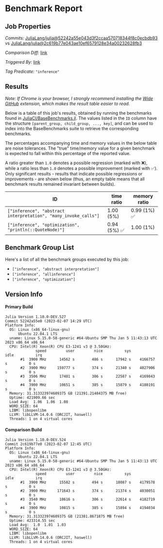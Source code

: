 # Benchmark Report

## Job Properties

*Commits:* [JuliaLang/julia@52242a55e043d3f2ccaa570718344f8c0ecbdb93](https://github.com/JuliaLang/julia/commit/52242a55e043d3f2ccaa570718344f8c0ecbdb93) vs [JuliaLang/julia@2c619b77e043ae10ef6579128e34a00232628fb3](https://github.com/JuliaLang/julia/commit/2c619b77e043ae10ef6579128e34a00232628fb3)

*Comparison Diff:* [link](https://github.com/JuliaLang/julia/compare/2c619b77e043ae10ef6579128e34a00232628fb3..52242a55e043d3f2ccaa570718344f8c0ecbdb93)

*Triggered By:* [link](https://github.com/JuliaLang/julia/pull/46791#issuecomment-1420908340)

*Tag Predicate:* `"inference"`

## Results

*Note: If Chrome is your browser, I strongly recommend installing the [Wide GitHub](https://chrome.google.com/webstore/detail/wide-github/kaalofacklcidaampbokdplbklpeldpj?hl=en)
extension, which makes the result table easier to read.*

Below is a table of this job's results, obtained by running the benchmarks found in
[JuliaCI/BaseBenchmarks.jl](https://github.com/JuliaCI/BaseBenchmarks.jl). The values
listed in the `ID` column have the structure `[parent_group, child_group, ..., key]`,
and can be used to index into the BaseBenchmarks suite to retrieve the corresponding
benchmarks.

The percentages accompanying time and memory values in the below table are noise tolerances. The "true"
time/memory value for a given benchmark is expected to fall within this percentage of the reported value.

A ratio greater than `1.0` denotes a possible regression (marked with :x:), while a ratio less
than `1.0` denotes a possible improvement (marked with :white_check_mark:). Only significant results - results
that indicate possible regressions or improvements - are shown below (thus, an empty table means that all
benchmark results remained invariant between builds).

| ID | time ratio | memory ratio |
|----|------------|--------------|
| `["inference", "abstract interpretation", "many_invoke_calls"]` | 1.00 (5%)  | 0.99 (1%) :white_check_mark: |
| `["inference", "optimization", "println(::QuoteNode)"]` | 0.94 (5%) :white_check_mark: | 1.00 (1%)  |

## Benchmark Group List

Here's a list of all the benchmark groups executed by this job:

- `["inference", "abstract interpretation"]`
- `["inference", "allinference"]`
- `["inference", "optimization"]`

## Version Info

#### Primary Build

```
Julia Version 1.10.0-DEV.527
Commit 52242a55e0 (2023-02-07 14:29 UTC)
Platform Info:
  OS: Linux (x86_64-linux-gnu)
      Ubuntu 22.04.1 LTS
  uname: Linux 5.15.0-58-generic #64-Ubuntu SMP Thu Jan 5 11:43:13 UTC 2023 x86_64 x86_64
  CPU: Intel(R) Xeon(R) CPU E3-1241 v3 @ 3.50GHz: 
              speed         user         nice          sys         idle          irq
       #1  3900 MHz      14562 s        486 s      17942 s    4166757 s          0 s
       #2  3900 MHz     159777 s        374 s      21340 s    4027906 s          0 s
       #3  3506 MHz      17481 s        306 s      22587 s    4169843 s          0 s
       #4  3900 MHz      10651 s        385 s      15879 s    4180191 s          0 s
  Memory: 31.313323974609375 GB (21391.21484375 MB free)
  Uptime: 421909.66 sec
  Load Avg:  1.06  1.06  1.08
  WORD_SIZE: 64
  LIBM: libopenlibm
  LLVM: libLLVM-14.0.6 (ORCJIT, haswell)
  Threads: 1 on 4 virtual cores

```

#### Comparison Build

```
Julia Version 1.10.0-DEV.524
Commit 2c619b77e0 (2023-02-07 12:45 UTC)
Platform Info:
  OS: Linux (x86_64-linux-gnu)
      Ubuntu 22.04.1 LTS
  uname: Linux 5.15.0-58-generic #64-Ubuntu SMP Thu Jan 5 11:43:13 UTC 2023 x86_64 x86_64
  CPU: Intel(R) Xeon(R) CPU E3-1241 v3 @ 3.50GHz: 
              speed         user         nice          sys         idle          irq
       #1  3900 MHz      15582 s        494 s      18087 s    4179578 s          0 s
       #2  3900 MHz     171643 s        374 s      21374 s    4030051 s          0 s
       #3  3540 MHz      18616 s        306 s      22614 s    4182719 s          0 s
       #4  3900 MHz      10815 s        385 s      15894 s    4194034 s          0 s
  Memory: 31.313323974609375 GB (21381.8671875 MB free)
  Uptime: 423314.55 sec
  Load Avg:  1.0  1.01  1.03
  WORD_SIZE: 64
  LIBM: libopenlibm
  LLVM: libLLVM-14.0.6 (ORCJIT, haswell)
  Threads: 1 on 4 virtual cores

```
